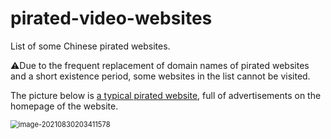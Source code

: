 # pirated-video-websites
List of some Chinese pirated websites.

⚠️Due to the frequent replacement of domain names of pirated websites and a short existence period, some websites in the list cannot be visited.

The picture below is [a typical pirated website](www.yhdm.so), full of advertisements on the homepage of the website.

<img src="pic/README.assets/image-20210830203411578.png" alt="image-20210830203411578" style="zoom:80%;" />

